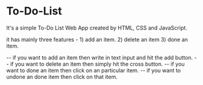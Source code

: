 # To-Do-List
It's a simple To-Do List Web App created by HTML, CSS and JavaScript.

it has mainly three features - 1) add an item. 2) delete an item 3) done an item.

-- if you want to add an item then write in text input and hit the add button.
-- if you want to delete an item then simply hit the cross button.
-- if you want to done an item then click on an particular item.
-- if you want to undone an done item then click on that item.


